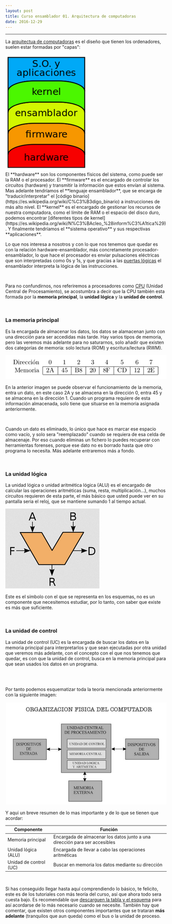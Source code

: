 ```yaml
---
layout: post
title: Curso ensamblador 01. Arquitectura de computadoras    
date: 2016-12-29
---
```

--------------------
La [arquitectua de computadoras](https://es.wikipedia.org/wiki/Arquitectura_de_computadoras) es el diseño que tienen los ordenadores, suelen estar formadas por "capas":
<br>

  <img src="/images/capas-arquitectura-computadoras.png" width="256" />

<br>
El **hardware** son los componentes físicos del sistema, como puede ser la RAM o el procesador. El **firmware** es el encargado de controlar los circuitos (hardware) y transmitir la información que estos envían al sistema. Mas adelante tendríamos el **lenguaje ensamblador**, que se encarga de "traducir/interpretar" el [código binario](https://es.wikipedia.org/wiki/C%C3%B3digo_binario) a instrucciones de más alto nivel. El **kernel** es el encargado de gestionar los recursos de nuestra computadora, como el límite de RAM o el espacio del disco duro, podemos encontrar [diferentes tipos de kernel](https://es.wikipedia.org/wiki/N%C3%BAcleo_%28inform%C3%A1tica%29). Y finalmente tendríamos el **sistema operativo** y sus respectivas **aplicaciones**.

<br>

Lo que nos interesa a nosotros y con lo que nos tenemos que quedar es con la relación hardware-ensamblador, más concretamente procesador-ensamblador, lo que hace el procesador es enviar pulsaciones eléctricas que son interpretadas como 0s y 1s, y que gracias a las [puertas lógicas](https://es.wikipedia.org/wiki/Puerta_l%C3%B3gica) el ensamblador interpreta la lógica de las instrucciones. 

<br>

Para no confundirnos, nos referiremos a procesadores como [CPU](https://es.wikipedia.org/wiki/Unidad_central_de_procesamiento) (Unidad Central de Procesamiento), se acostumbra a decir que la CPU también esta formada por la **memoria principal**, la **unidad lógica** y la **unidad de  control**.

<br>

### La memoria principal
Es la encargada de almacenar los datos, los datos se alamacenan junto con una dirección para ser accedidas más tarde. Hay varios tipos de memoria, pero las veremos más adelante para no saturarnos, solo añadir que existen dos categorías de memoria: solo lectura (ROM) y escritura/lectura (RWM).

<img src="/images/funcionamiento-memoria.png"/>

En la anterior imagen se puede observar el funcionamiento de la memoria, entra un dato, en este caso 2A y se almacena en la dirección 0, entra 45 y se almacena en la dirección 1. Cuando un programa requiere de esta información almacenada, solo tiene que situarse en la memoria asignada anteriormente. 

<br>

Cuando un dato es eliminado, lo único que hace es marcar ese espacio como vacío, y solo sera "reemplazado" cuando se requiera de esa celda de almacenaje. Por eso cuando eliminas un fichero lo puedes recuperar con herramientas forenses, porque ese dato no es borrado hasta que otro programa lo necesita. Más adelante entraremos más a fondo.  

<br>

### La unidad lógica
La unidad lógica o unidad aritmética lógica (ALU) es el encargado de calcular las operaciones aritméticas (suma, resta, multiplicación...), muchos circuitos requieren de esta parte, el más básico que usted puede ver en su pantalla seria el reloj, que se mantiene sumando 1 al tiempo actual. 

<img src="/images/unidad-aritmetica-logica.png"/>

Este es el símbolo con el que se representa en los esquemas, no es un componente que necesitemos estudiar, por lo tanto, con saber que existe es más que suficiente. 

<br>

### La unidad de control
La unidad de control (UC) es la encargada de buscar los datos en la memoria principal para interpretarlos y que sean ejecutadas por otra unidad que veremos más adelante, con el concepto con el que nos tenemos que quedar, es con que la unidad de control, busca en la memoria principal para que sean usados los datos en un programa.

<br>
<br>

Por tanto podemos esquematizar toda la teoria mencionada anteriormente con la siguiente imagen: 

<img src="/images/organizacion-cpu.png"/>

Y aqui un breve resumen de lo mas importante y de lo que se tienen que acordar:

<table>
	<thead>
		<tr>
			<th>Componente</th>
			<th>Función</th>
		</tr>
	</thead>
	<tbody>
		<tr>
			<td>Memoria principal</td>
			<td>Encargada de almacenar los datos junto a una dirección para ser accesibles </td>
		</tr>
    		<tr>
     			 <td>Unidad lógica (ALU)</td>
     			 <td>Encargada de llevar a cabo las operaciones aritméticas</td>
     		</tr>
     		<tr>
      			 <td>Unidad de control (UC)</td>
      			 <td>Buscar en memoria los datos mediante su dirección</td>
       </tbody>
</table>

<br>

Si has conseguido llegar hasta aquí comprendiendo lo básico, te felicito, este es de los tutoriales con más teoría del curso, así que ahora todo sera cuesta bajo. Es recomendable que [descarguen la tabla y el esquema](https://mega.nz/#!K4pCyZZC!v8pghftCc7gy4pAr4E4Lj3b-EQl0PD827G-uA5qcApc) para así acordarse de lo más necesario cuando se necesite. También hay que comentar, que existen otros componentes importantes que se trataran **más adelante** (tranquilos que aun queda) como el bus o la unidad de proceso.  
